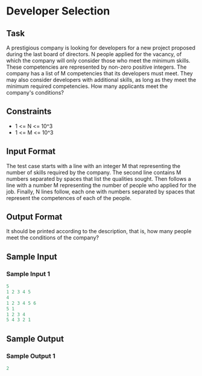 # Developer Selection

## Task

A prestigious company is looking for developers for a new project proposed 
during the last board of directors. N people applied for the vacancy, of which 
the company will only consider those who meet the minimum skills. These competencies 
are represented by non-zero positive integers. The company has a list of M 
competencies that its developers must meet. They may also consider developers 
with additional skills, as long as they meet the minimum required competencies. 
How many applicants meet the company's conditions?

## Constraints

- 1 <= N <= 10^3
- 1 <= M <= 10^3

## Input Format

The test case starts with a line with an integer M
that representing the number of skills required by the
company. The second line contains M numbers separated 
by spaces that list the qualities sought. Then follows 
a line with a number M representing the number of people 
who applied for the job. Finally, N lines follow, each one 
with numbers separated by spaces that represent the competences 
of each of the people.

## Output Format

It should be printed according to the description, that is, 
how many people meet the conditions of the company?

## Sample Input

### Sample Input 1
```java {.highlight .highlight-source-java .bg-black}
5
1 2 3 4 5
4
1 2 3 4 5 6
5 1
1 2 3 4
5 4 3 2 1
```

## Sample Output

### Sample Output 1
```java {.highlight .highlight-source-java .bg-black}
2
```